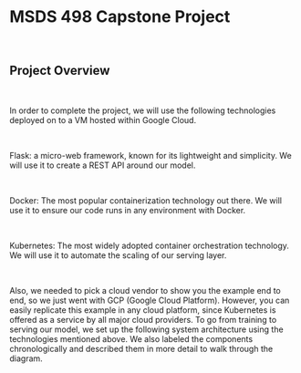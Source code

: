 # MSDS 498 Capstone Project

<br />

## Project Overview

<br />

In order to complete the project, we will use the following technologies deployed on to a VM hosted within Google Cloud.

<br />

   Flask: a micro-web framework, known for its lightweight and simplicity. We will use it to create a REST API around our model.

<br />

  Docker: The most popular containerization technology out there. We will use it to ensure our code runs in any environment with Docker.

<br />

  Kubernetes: The most widely adopted container orchestration technology. We will use it to automate the scaling of our serving layer.

<br />

Also, we needed to pick a cloud vendor to show you the example end to end, so we just went with GCP (Google Cloud Platform). However, you can easily replicate this example in any cloud platform, since Kubernetes is offered as a service by all major cloud providers.
To go from training to serving our model, we set up the following system architecture using the technologies mentioned above. We also labeled the components chronologically and described them in more detail to walk through the diagram.
